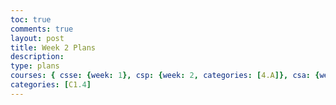 ```yaml
---
toc: true
comments: true
layout: post
title: Week 2 Plans
description: 
type: plans
courses: { csse: {week: 1}, csp: {week: 2, categories: [4.A]}, csa: {week: 0} }
categories: [C1.4]
---
```



